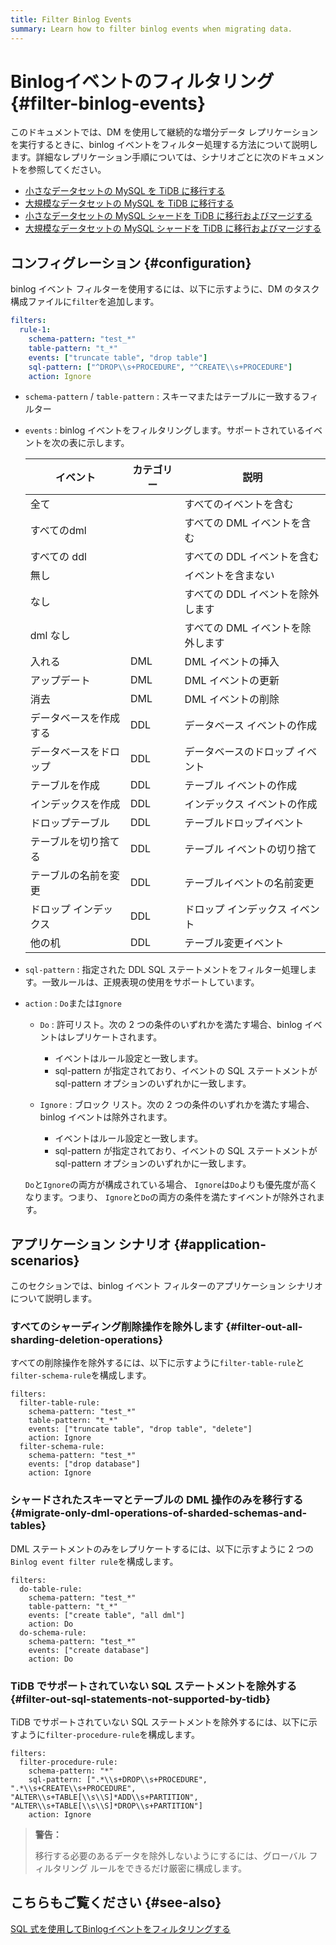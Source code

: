 ```yaml
---
title: Filter Binlog Events
summary: Learn how to filter binlog events when migrating data.
---
```


# Binlogイベントのフィルタリング {#filter-binlog-events}

このドキュメントでは、DM を使用して継続的な増分データ レプリケーションを実行するときに、binlog イベントをフィルター処理する方法について説明します。詳細なレプリケーション手順については、シナリオごとに次のドキュメントを参照してください。

-   [小さなデータセットの MySQL を TiDB に移行する](/migrate-small-mysql-to-tidb.md)
-   [大規模なデータセットの MySQL を TiDB に移行する](/migrate-large-mysql-to-tidb.md)
-   [小さなデータセットの MySQL シャードを TiDB に移行およびマージする](/migrate-small-mysql-shards-to-tidb.md)
-   [大規模なデータセットの MySQL シャードを TiDB に移行およびマージする](/migrate-large-mysql-shards-to-tidb.md)

## コンフィグレーション {#configuration}

binlog イベント フィルターを使用するには、以下に示すように、DM のタスク構成ファイルに`filter`を追加します。

```yaml
filters:
  rule-1:
    schema-pattern: "test_*"
    table-pattern: "t_*"
    events: ["truncate table", "drop table"]
    sql-pattern: ["^DROP\\s+PROCEDURE", "^CREATE\\s+PROCEDURE"]
    action: Ignore
```

-   `schema-pattern` / `table-pattern` : スキーマまたはテーブルに一致するフィルター

-   `events` : binlog イベントをフィルタリングします。サポートされているイベントを次の表に示します。

    | イベント        | カテゴリー | 説明                  |
    | ----------- | ----- | ------------------- |
    | 全て          |       | すべてのイベントを含む         |
    | すべてのdml     |       | すべての DML イベントを含む    |
    | すべての ddl    |       | すべての DDL イベントを含む    |
    | 無し          |       | イベントを含まない           |
    | なし          |       | すべての DDL イベントを除外します |
    | dml なし      |       | すべての DML イベントを除外します |
    | 入れる         | DML   | DML イベントの挿入         |
    | アップデート      | DML   | DML イベントの更新         |
    | 消去          | DML   | DML イベントの削除         |
    | データベースを作成する | DDL   | データベース イベントの作成      |
    | データベースをドロップ | DDL   | データベースのドロップ イベント    |
    | テーブルを作成     | DDL   | テーブル イベントの作成        |
    | インデックスを作成   | DDL   | インデックス イベントの作成      |
    | ドロップテーブル    | DDL   | テーブルドロップイベント        |
    | テーブルを切り捨てる  | DDL   | テーブル イベントの切り捨て      |
    | テーブルの名前を変更  | DDL   | テーブルイベントの名前変更       |
    | ドロップ インデックス | DDL   | ドロップ インデックス イベント    |
    | 他の机         | DDL   | テーブル変更イベント          |

-   `sql-pattern` : 指定された DDL SQL ステートメントをフィルター処理します。一致ルールは、正規表現の使用をサポートしています。

-   `action` : `Do`または`Ignore`

    -   `Do` : 許可リスト。次の 2 つの条件のいずれかを満たす場合、binlog イベントはレプリケートされます。

        -   イベントはルール設定と一致します。
        -   sql-pattern が指定されており、イベントの SQL ステートメントが sql-pattern オプションのいずれかに一致します。

    -   `Ignore` : ブロック リスト。次の 2 つの条件のいずれかを満たす場合、binlog イベントは除外されます。

        -   イベントはルール設定と一致します。
        -   sql-pattern が指定されており、イベントの SQL ステートメントが sql-pattern オプションのいずれかに一致します。

    `Do`と`Ignore`の両方が構成されている場合、 `Ignore`は`Do`よりも優先度が高くなります。つまり、 `Ignore`と`Do`の両方の条件を満たすイベントが除外されます。

## アプリケーション シナリオ {#application-scenarios}

このセクションでは、binlog イベント フィルターのアプリケーション シナリオについて説明します。

### すべてのシャーディング削除操作を除外します {#filter-out-all-sharding-deletion-operations}

すべての削除操作を除外するには、以下に示すように`filter-table-rule`と`filter-schema-rule`を構成します。

```
filters:
  filter-table-rule:
    schema-pattern: "test_*"
    table-pattern: "t_*"
    events: ["truncate table", "drop table", "delete"]
    action: Ignore
  filter-schema-rule:
    schema-pattern: "test_*"
    events: ["drop database"]
    action: Ignore
```

### シャードされたスキーマとテーブルの DML 操作のみを移行する {#migrate-only-dml-operations-of-sharded-schemas-and-tables}

DML ステートメントのみをレプリケートするには、以下に示すように 2 つの`Binlog event filter rule`を構成します。

```
filters:
  do-table-rule:
    schema-pattern: "test_*"
    table-pattern: "t_*"
    events: ["create table", "all dml"]
    action: Do
  do-schema-rule:
    schema-pattern: "test_*"
    events: ["create database"]
    action: Do
```

### TiDB でサポートされていない SQL ステートメントを除外する {#filter-out-sql-statements-not-supported-by-tidb}

TiDB でサポートされていない SQL ステートメントを除外するには、以下に示すように`filter-procedure-rule`を構成します。

```
filters:
  filter-procedure-rule:
    schema-pattern: "*"
    sql-pattern: [".*\\s+DROP\\s+PROCEDURE", ".*\\s+CREATE\\s+PROCEDURE", "ALTER\\s+TABLE[\\s\\S]*ADD\\s+PARTITION", "ALTER\\s+TABLE[\\s\\S]*DROP\\s+PARTITION"]
    action: Ignore
```

> **警告：**
>
> 移行する必要のあるデータを除外しないようにするには、グローバル フィルタリング ルールをできるだけ厳密に構成します。

## こちらもご覧ください {#see-also}

[SQL 式を使用してBinlogイベントをフィルタリングする](/filter-dml-event.md)
